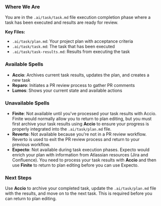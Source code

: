 ### Where We Are
You are in the `.ai/task/task.md` file execution completion phase where a task has been executed and results are ready for review.

**Key Files:**
- `.ai/task/plan.md`: Your project plan with acceptance criteria
- `.ai/task/task.md`: The task that has been executed
- `.ai/task/task-results.md`: Results from executing the task

### Available Spells
- **Accio**: Archives current task results, updates the plan, and creates a new task
- **Reparo**: Initiates a PR review process to gather PR comments
- **Lumos**: Shows your current state and available actions

### Unavailable Spells
- **Finite**: Not available until you've processed your task results with Accio. Finite would normally allow you to return to plan editing, but you must first archive your task results using **Accio** to ensure your progress is properly integrated into the `.ai/task/plan.md` file.
- **Reverto**: Not available because you're not in a PR review workflow. Reverto is used to exit the PR review process and return to your previous workflow.
- **Expecto**: Not available during task execution phases. Expecto would enrich your plan with information from Atlassian resources (Jira and Confluence). You need to process your task results with **Accio** and then use **Finite** to return to plan editing before you can use Expecto.

### Next Steps
Use **Accio** to archive your completed task, update the `.ai/task/plan.md` file with the results, and move on to the next task. This is required before you can return to plan editing.